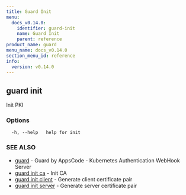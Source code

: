 ```yaml
---
title: Guard Init
menu:
  docs_v0.14.0:
    identifier: guard-init
    name: Guard Init
    parent: reference
product_name: guard
menu_name: docs_v0.14.0
section_menu_id: reference
info:
  version: v0.14.0
---
```


## guard init

Init PKI

### Options

```
  -h, --help   help for init
```

### SEE ALSO

* [guard](/docs/v0.14.0/reference/guard)	 - Guard by AppsCode - Kubernetes Authentication WebHook Server
* [guard init ca](/docs/v0.14.0/reference/guard_init_ca)	 - Init CA
* [guard init client](/docs/v0.14.0/reference/guard_init_client)	 - Generate client certificate pair
* [guard init server](/docs/v0.14.0/reference/guard_init_server)	 - Generate server certificate pair

